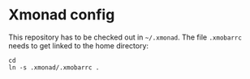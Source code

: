 Xmonad config
=============

This repository has to be checked out in `~/.xmonad`. The file `.xmobarrc` needs
to get linked to the home directory:

    cd
    ln -s .xmonad/.xmobarrc .
